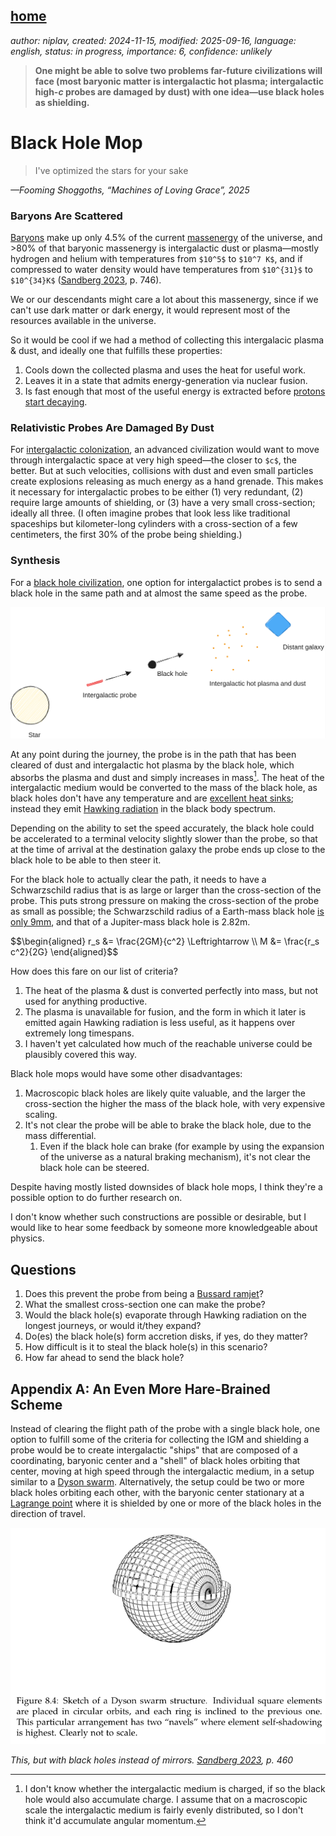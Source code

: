 [home](./index.md)
------------------

*author: niplav, created: 2024-11-15, modified: 2025-09-16, language: english, status: in progress, importance: 6, confidence: unlikely*

> __One might be able to solve two problems far-future civilizations will
face (most baryonic matter is intergalactic hot plasma; intergalactic
high-*c* probes are damaged by dust) with one idea—use black holes
as shielding.__

Black Hole Mop
===============

> I've optimized the stars for your sake

*—Fooming Shoggoths, “Machines of Loving Grace”, 2025*<!--TODO: link-->

<!--TODO: check the Claude conversation:
https://claude.ai/chat/e5da2973-c2a1-4c11-b4e2-68aab2d7551a,
https://claude.ai/chat/4a800b90-a471-4e33-bbd0-596c0388aad3-->

### Baryons Are Scattered

[Baryons](https://en.wikipedia.org/wiki/Baryon) make up only 4.5% of
the current [massenergy](https://en.wikipedia.org/wiki/Mass-energy)
of the universe, and >80% of that baryonic massenergy is intergalactic
dust or plasma—mostly hydrogen and helium with temperatures from
`$10^5$` to `$10^7 K$`, and if compressed to water density would
have temperatures from `$10^{31}$` to `$10^{34}K$` ([Sandberg
2023](https://www.goodreads.com/book/show/42275384-grand-futures),
p. 746).

We or our descendants might care a lot about this massenergy, since if
we can't use dark matter or dark energy, it would represent most of the
resources available in the universe.

So it would be cool if we had a method of collecting this intergalacic
plasma & dust, and ideally one that fulfills these properties:

1. Cools down the collected plasma and uses the heat for useful work.
2. Leaves it in a state that admits energy-generation via nuclear fusion.
3. Is fast enough that most of the useful energy is extracted before [protons start decaying](https://en.wikipedia.org/wiki/Proton_Decay).

### Relativistic Probes Are Damaged By Dust

For [intergalactic
colonization](./doc/big_picture/fermi/eternity_in_6_hours_sandberg_armstrong_2013.pdf),
an advanced civilization would want to move through intergalactic
space at very high speed—the closer to `$c$`, the better. But at
such velocities, collisions with dust and even small particles create
explosions releasing as much energy as a hand grenade. This makes it
necessary for intergalactic probes to be either (1) very redundant,
(2) require large amounts of shielding, or (3) have a very small
cross-section; ideally all three. (I often imagine probes that look
less like traditional spaceships but kilometer-long cylinders with a
cross-section of a few centimeters, the first 30% of the probe being
shielding.)

### Synthesis

For a [black hole
civilization](https://harsimony.wordpress.com/2022/09/13/black-hole-civilizations/),
one option for intergalactict probes is to send a black hole in the same
path and at almost the same speed as the probe.

![](./img/mop/mop.png)

At any point during the journey, the probe is in the path that has been
cleared of dust and intergalactic hot plasma by the black hole, which
absorbs the plasma and dust and simply increases in mass[^charged]. The
heat of the intergalactic medium would be converted to the mass of the
black hole, as black holes don't have any temperature and are [excellent
heat sinks](https://www.weidai.com/black-holes.txt); instead they emit
[Hawking radiation](https://en.wikipedia.org/wiki/Hawking_Radiation)
in the black body spectrum.

[^charged]: I don't know whether the intergalactic medium is charged, if so the black hole would also accumulate charge. I assume that on a macroscopic scale the intergalactic medium is fairly evenly distributed, so I don't think it'd accumulate angular momentum.

Depending on the ability to set the speed accurately, the black hole could
be accelerated to a terminal velocity slightly slower than the probe,
so that at the time of arrival at the destination galaxy the probe ends
up close to the black hole to be able to then steer it.

For the black hole to actually clear the path, it needs to
have a Schwarzschild radius that is as large or larger than
the cross-section of the probe. This puts strong pressure on
making the cross-section of the probe as small as possible;
the Schwarzschild radius of a Earth-mass black hole [is only
9mm](https://en.wikipedia.org/wiki/Schwarzschild_Radius#Parameters),
and that of a Jupiter-mass black hole is 2.82m.

<div>
	$$\begin{aligned}
	r_s &= \frac{2GM}{c^2} \Leftrightarrow \\
	M &= \frac{r_s c^2}{2G}
	\end{aligned}$$
</div>

<!--TODO: relative weight/steerability, initial speed differential?-->

How does this fare on our list of criteria?

1. The heat of the plasma & dust is converted perfectly into mass, but not used for anything productive.
2. The plasma is unavailable for fusion, and the form in which it later is emitted again Hawking radiation is less useful, as it happens over extremely long timespans.
3. I haven't yet calculated how much of the reachable universe could be plausibly covered this way.

Black hole mops would have some other disadvantages:

1. Macroscopic black holes are likely quite valuable, and the larger the cross-section the higher the mass of the black hole, with very expensive scaling.
2. It's not clear the probe will be able to brake the black hole, due to the mass differential.
	1. Even if the black hole can brake (for example by using the expansion of the universe as a natural braking mechanism), it's not clear the black hole can be steered.

Despite having mostly listed downsides of black hole mops, I think
they're a possible option to do further research on.

I don't know whether such constructions are possible or desirable,
but I would like to hear some feedback by someone more knowledgeable
about physics.

Questions
----------

1. Does this prevent the probe from being a [Bussard ramjet](https://en.wikipedia.org/wiki/Bussard_Ramjet)?
2. What the smallest cross-section one can make the probe?
3. Would the black hole(s) evaporate through Hawking radiation on the longest journeys, or would it/they expand?
4. Do(es) the black hole(s) form accretion disks, if yes, do they matter?
5. How difficult is it to steal the black hole(s) in this scenario?
6. How far ahead to send the black hole?

Appendix A: An Even More Hare-Brained Scheme
---------------------------------------------

Instead of clearing the flight path of the probe with a single black
hole, one option to fulfill some of the criteria for collecting
the IGM and shielding a probe would be to create intergalactic
"ships" that are composed of a coordinating, baryonic center and a
"shell" of black holes orbiting that center, moving at high speed
through the intergalactic medium, in a setup similar to a [Dyson
swarm](https://en.wikipedia.org/wiki/Dyson_Swarm). Alternatively,
the setup could be two or more black holes orbiting each
other, with the baryonic center stationary at a [Lagrange
point](https://en.wikipedia.org/wiki/LaGrange_Point) where it is shielded
by one or more of the black holes in the direction of travel.

![](./img/mop/dyson_swarm.png)

*This, but with black holes instead of mirrors. [Sandberg 2023](https://www.goodreads.com/book/show/42275384-grand-futures), p. 460*
